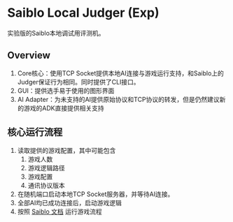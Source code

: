 # Saiblo Local Judger (Exp)

实验版的Saiblo本地调试用评测机。

## Overview

1. Core核心：使用TCP Socket提供本地AI连接与游戏运行支持，和Saiblo上的Judger保证行为相同。同时提供了CLI接口。
2. GUI：提供选手易于使用的图形界面
3. AI Adapter：为未支持的AI提供原始协议和TCP协议的转发，但是仍然建议新的游戏的ADK直接提供相关支持

## 核心运行流程

1. 读取提供的游戏配置，其中可能包含
   1. 游戏人数
   2. 游戏逻辑路径
   3. 游戏配置
   4. 通讯协议版本
2. 在随机端口启动本地TCP Socket服务器，并等待AI连接。
3. 全部AI均已成功连接后，启动游戏逻辑
4. 按照 [Saiblo 文档](https://docs.saiblo.net/developer/developer.html) 运行游戏流程
